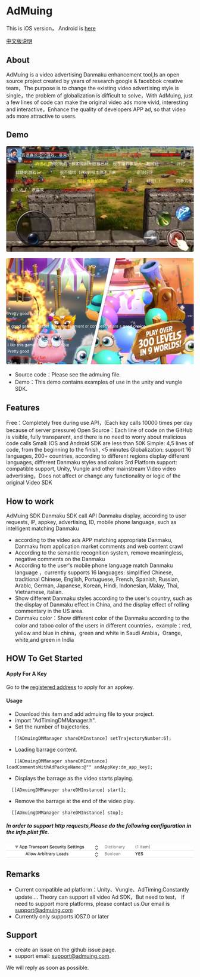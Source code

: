 # AdMuing

This is iOS version， Android is [here](https://github.com/admuing/admuing-android)

[中文版说明](https://github.com/admuing/admuing-iOS/blob/master/README_CN.md)

## About

AdMuing is a video advertising Danmaku enhancement tool,Is an open source project created by years of research google & facebbok creative team，The purpose is to change the existing video advertising style is single，the problem of globalization is difficult to solve，With AdMuing, just a few lines of code can make the original video ads more vivid, interesting and interactive，Enhance the quality of developers APP ad, so that video ads more attractive to users.

## Demo

![img](IMG/i1.jpg)

![img](IMG/i2.png)

* Source code：Please see the admuing file.
* Demo：This demo contains examples of use in the unity and vungle SDK.

## Features
Free：Completely free during use API，(Each key calls 10000 times per day because of server pressure)
Open Source：Each line of code on the GitHub is visible, fully transparent, and there is no need to worry about malicious code calls
Small: IOS and Android SDK are less than 50K
Simple: 4,5 lines of code, from the beginning to the finish, <5 minutes
Globalization: support 16 languages, 200+ countries, according to different regions display different languages, different Danmaku styles and colors
3rd Platform support: compatible support, Unity, Vungle and other mainstream Video video advertising，Does not affect or change any functionality or logic of the original Video SDK


## How to work

AdMuing SDK Danmaku SDK call API Danmaku display, according to user requests, IP, appkey, advertising, ID, mobile phone language, such as intelligent matching Danmaku

* according to the  video ads APP matching appropriate Danmaku, Danmaku from application market comments and web content crawl
* According to the semantic recognition system, remove meaningless, negative comments on the Danmaku
* According to the user's mobile phone language match Danmaku language ，currently supports 16 languages: simplified Chinese, traditional Chinese, English, Portuguese, French, Spanish, Russian, Arabic, German, Japanese, Korean, Hindi, Indonesian, Malay, Thai, Vietnamese, italian.
* Show different Danmaku styles according to the user's country, such as the display of Danmaku effect in China, and the display effect of rolling commentary in the US area.
* Danmaku color：Show different color of the Danmaku according to the color and taboo color of the users in different countries，example：red, yellow and blue in china，green and white in Saudi Arabia，Orange, white,and green in India


## HOW To Get Started

#### Apply For A Key

Go to the [registered address](http://register.admuing.com/?recom=github) to apply for an appkey.


#### Usage

* Download this item and add admuing file to your project.
* import "AdTimingDMManager.h".
* Set the number of trajectories.

 ```
    [[ADmuingDMManager shareDMInstance] setTrajectoryNumber:6];
 ```
 
* Loading barrage content.
 
 ```
    [[ADmuingDMManager shareDMInstance] loadCommentsWithAdPackgeName:@"" andAppKey:dm_app_key];
 ```

* Displays the barrage as the video starts playing.

 ```
   [[ADmuingDMManager shareDMInstance] start];
 ```
 
* Remove the barrage at the end of the video play.

 ```
   [[ADmuingDMManager shareDMInstance] stop];
 ```
 
##### In order to support http requests,Please do the following configuration in the info.plist file.

   ![img](IMG/ats.png)

## Remarks

* Current compatible ad platform：Unity、Vungle、AdTiming.Constantly update....
Theory can support all video Ad SDK，But need to test， If need to support more platforms, please contact us.Our email is <font color=red>support@admuing.com</font>
* Currently only supports iOS7.0 or later
 
## Support
* create an issue on the github issue page.
* support email: <font color=red>support@admuing.com</font>. 

 We will reply as soon as possible.
